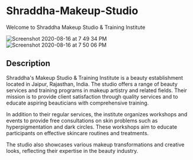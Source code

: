 # Shraddha-Makeup-Studio

Welcome to Shraddha Makeup Studio & Training Institute

![Screenshot 2020-08-16 at 7 49 34 PM](https://github.com/user-attachments/assets/3dbba71c-b511-4af3-8be3-0b1ca8181582)
![Screenshot 2020-08-16 at 7 50 06 PM](https://github.com/user-attachments/assets/50c6feba-a841-4442-a342-ec6c0e439c78)


Description
-----------------

Shraddha's Makeup Studio & Training Institute is a beauty establishment located in Jaipur, Rajasthan, India. The studio offers a range of beauty services and training programs in makeup artistry and related fields. Their mission is to provide client satisfaction through quality services and to educate aspiring beauticians with comprehensive training. 

In addition to their regular services, the institute organizes workshops and events to provide free consultations on skin problems such as hyperpigmentation and dark circles. These workshops aim to educate participants on effective skincare routines and treatments. 


The studio also showcases various makeup transformations and creative looks, reflecting their expertise in the beauty industry. 



